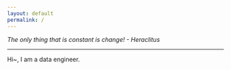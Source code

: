 ```yaml
---
layout: default
permalink: /
---
```


*The only thing that is constant is change! - Heraclitus*

---

Hi~, I am a data engineer.